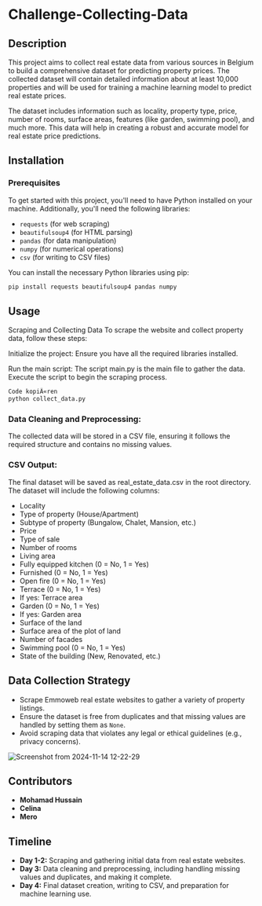 # Challenge-Collecting-Data

## Description
This project aims to collect real estate data from various sources in Belgium to build a comprehensive dataset for predicting property prices. The collected dataset will contain detailed information about at least 10,000 properties and will be used for training a machine learning model to predict real estate prices.

The dataset includes information such as locality, property type, price, number of rooms, surface areas, features (like garden, swimming pool), and much more. This data will help in creating a robust and accurate model for real estate price predictions.

## Installation

### Prerequisites
To get started with this project, you'll need to have Python installed on your machine. Additionally, you'll need the following libraries:
- `requests` (for web scraping)
- `beautifulsoup4` (for HTML parsing)
- `pandas` (for data manipulation)
- `numpy` (for numerical operations)
- `csv` (for writing to CSV files)

You can install the necessary Python libraries using pip:

```bash
pip install requests beautifulsoup4 pandas numpy
```


## Usage
Scraping and Collecting Data
To scrape the website and collect property data, follow these steps:

Initialize the project: Ensure you have all the required libraries installed.

Run the main script: The script main.py is the main file to gather the data. Execute the script to begin the scraping process.

```bash
Code kopiÃ«ren
python collect_data.py
```


### Data Cleaning and Preprocessing:
 The collected data will be stored in a CSV file, ensuring it follows the required structure and contains no missing values.

### CSV Output: 
The final dataset will be saved as real_estate_data.csv in the root directory. The dataset will include the following columns:

- Locality
- Type of property (House/Apartment)
- Subtype of property (Bungalow, Chalet, Mansion, etc.)
- Price
- Type of sale
- Number of rooms
- Living area
- Fully equipped kitchen (0 = No, 1 = Yes)
- Furnished (0 = No, 1 = Yes)
- Open fire (0 = No, 1 = Yes)
- Terrace (0 = No, 1 = Yes)
- If yes: Terrace area
- Garden (0 = No, 1 = Yes)
- If yes: Garden area
- Surface of the land
- Surface area of the plot of land
- Number of facades
- Swimming pool (0 = No, 1 = Yes)
- State of the building (New, Renovated, etc.)

## Data Collection Strategy
- Scrape Emmoweb real estate websites to gather a variety of property listings.
- Ensure the dataset is free from duplicates and that missing values are handled by setting them as `None`.
- Avoid scraping data that violates any legal or ethical guidelines (e.g., privacy concerns).

![Screenshot from 2024-11-14 12-22-29](https://github.com/user-attachments/assets/6f5ab7d7-af9f-4352-825a-586a124fd828)




## Contributors
- **Mohamad Hussain** 
- **Celina**
- **Mero** 


## Timeline
- **Day 1-2:** Scraping and gathering initial data from real estate websites.
- **Day 3:** Data cleaning and preprocessing, including handling missing values and duplicates, and making it complete.
- **Day 4:** Final dataset creation, writing to CSV, and preparation for machine learning use.




